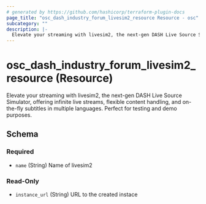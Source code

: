 ```yaml
---
# generated by https://github.com/hashicorp/terraform-plugin-docs
page_title: "osc_dash_industry_forum_livesim2_resource Resource - osc"
subcategory: ""
description: |-
  Elevate your streaming with livesim2, the next-gen DASH Live Source Simulator, offering infinite live streams, flexible content handling, and on-the-fly subtitles in multiple languages. Perfect for testing and demo purposes.
---
```


# osc_dash_industry_forum_livesim2_resource (Resource)

Elevate your streaming with livesim2, the next-gen DASH Live Source Simulator, offering infinite live streams, flexible content handling, and on-the-fly subtitles in multiple languages. Perfect for testing and demo purposes.



<!-- schema generated by tfplugindocs -->
## Schema

### Required

- `name` (String) Name of livesim2

### Read-Only

- `instance_url` (String) URL to the created instace
